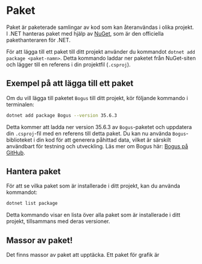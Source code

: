 # Paket

Paket är paketerade samlingar av kod som kan återanvändas i olika projekt. I .NET hanteras paket med hjälp av [NuGet](https://www.nuget.org/), som är den officiella pakethanteraren för .NET.

För att lägga till ett paket till ditt projekt använder du kommandot `dotnet add package <paket-namn>`. Detta kommando laddar ner paketet från NuGet-siten och lägger till en referens i din projektfil (`.csproj`).

## Exempel på att lägga till ett paket

Om du vill lägga till paketet `Bogus` till ditt projekt, kör följande kommando i terminalen:

```bash
dotnet add package Bogus --version 35.6.3
```

Detta kommer att ladda ner version 35.6.3 av `Bogus`-paketet och uppdatera din `.csproj`-fil med en referens till detta paket.
Du kan nu använda `Bogus`-biblioteket i din kod för att generera påhittad data, vilket är särskilt användbart för testning och utveckling. Läs mer om Bogus här: [Bogus på GitHub](https://github.com/bchavez/Bogus).

## Hantera paket
För att se vilka paket som är installerade i ditt projekt, kan du använda kommandot:

```bash
dotnet list package
```

Detta kommando visar en lista över alla paket som är installerade i ditt projekt, tillsammans med deras versioner.

## Massor av paket!

Det finns massor av paket att upptäcka. Ett paket för grafik är 

